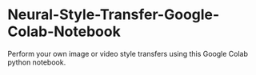 # Neural-Style-Transfer-Google-Colab-Notebook
Perform your own image or video style transfers using this Google Colab python notebook.
